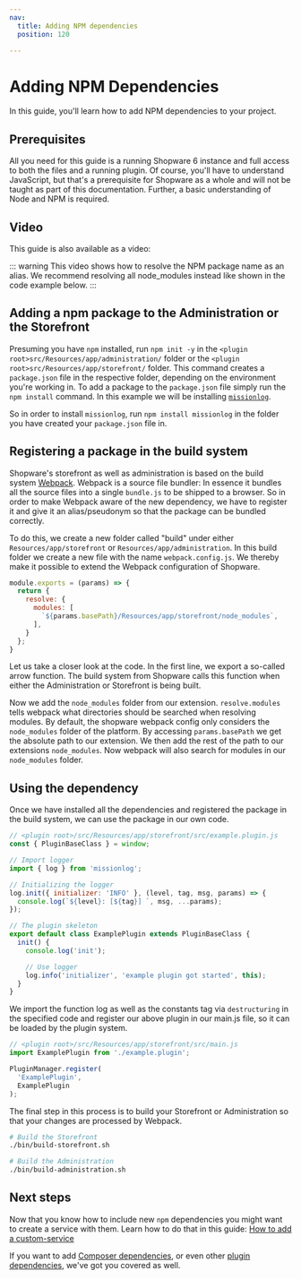 ```yaml
---
nav:
  title: Adding NPM dependencies
  position: 120

---
```


# Adding NPM Dependencies

In this guide, you'll learn how to add NPM dependencies to your project.

## Prerequisites

All you need for this guide is a running Shopware 6 instance and full access to both the files and a running plugin. Of course, you'll have to understand JavaScript, but that's a prerequisite for Shopware as a whole and will not be taught as part of this documentation. Further, a basic understanding of Node and NPM is required.

## Video

This guide is also available as a video:

<YoutubeRef video="wfBuWdff35c" title="Shopware 6: Your custom NPM dependencies (Developer Tutorial) - YouTube" target="_blank" />

::: warning
This video shows how to resolve the NPM package name as an alias. We recommend resolving all node_modules instead like shown in the code example below.
:::

## Adding a npm package to the Administration or the Storefront

Presuming you have `npm` installed, run `npm init -y` in the `<plugin root>src/Resources/app/administration/` folder or the `<plugin root>src/Resources/app/storefront/` folder. This command creates a `package.json` file in the respective folder, depending on the environment you're working in. To add a package to the `package.json` file simply run the `npm install` command. In this example we will be installing [`missionlog`](https://www.npmjs.com/package/missionlog).

So in order to install `missionlog`, run `npm install missionlog` in the folder you have created your `package.json` file in.

## Registering a package in the build system

Shopware's storefront as well as administration is based on the build system [Webpack](https://webpack.js.org/). Webpack is a source file bundler: In essence it bundles all the source files into a single `bundle.js` to be shipped to a browser. So in order to make Webpack aware of the new dependency, we have to register it and give it an alias/pseudonym so that the package can be bundled correctly.

To do this, we create a new folder called "build" under either `Resources/app/storefront` or `Resources/app/administration`. In this build folder we create a new file with the name `webpack.config.js`. We thereby make it possible to extend the Webpack configuration of Shopware.

```javascript
module.exports = (params) => {
  return {
    resolve: {
      modules: [
        `${params.basePath}/Resources/app/storefront/node_modules`,
      ],
    }
  };
}
```

Let us take a closer look at the code. In the first line, we export a so-called arrow function. The build system from Shopware calls this function when either the Administration or Storefront is being built.

Now we add the `node_modules` folder from our extension. `resolve.modules` tells webpack what directories should be searched when resolving modules. By default, the shopware webpack config only considers the `node_modules` folder of the platform. By accessing `params.basePath` we get the absolute path to our extension. We then add the rest of the path to our extensions `node_modules`. Now webpack will also search for modules in our `node_modules` folder.

## Using the dependency

Once we have installed all the dependencies and registered the package in the build system, we can use the package in our own code.

```javascript
// <plugin root>/src/Resources/app/storefront/src/example.plugin.js
const { PluginBaseClass } = window;

// Import logger
import { log } from 'missionlog';

// Initializing the logger
log.init({ initializer: 'INFO' }, (level, tag, msg, params) => {
  console.log(`${level}: [${tag}] `, msg, ...params);
});

// The plugin skeleton
export default class ExamplePlugin extends PluginBaseClass {
  init() {
    console.log('init');

    // Use logger
    log.info('initializer', 'example plugin got started', this);
  }
}
```

We import the function log as well as the constants tag via `destructuring` in the specified code and register our above plugin in our main.js file, so it can be loaded by the plugin system.

```javascript
// <plugin root>/src/Resources/app/storefront/src/main.js
import ExamplePlugin from './example.plugin';

PluginManager.register(
  'ExamplePlugin',
  ExamplePlugin
);
```

The final step in this process is to build your Storefront or Administration so that your changes are processed by Webpack.

```bash
# Build the Storefront
./bin/build-storefront.sh

# Build the Administration
./bin/build-administration.sh
```

## Next steps

Now that you know how to include new `npm` dependencies you might want to create a service with them. Learn how to do that in this guide: [How to add a custom-service](../administration/add-custom-service)

If you want to add [Composer dependencies](using-composer-dependencies), or even other [plugin dependencies](add-plugin-dependencies), we've got you covered as well.
